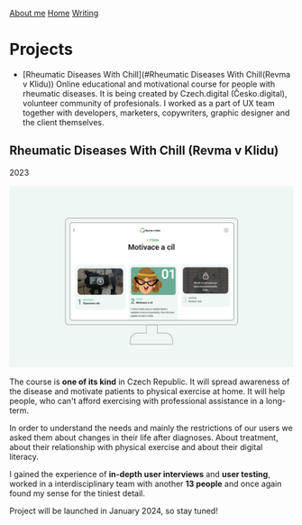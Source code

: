 [About me](../about.md)
  [Home](../index.md)
  [Writing](../writing/index.md)

 
 # Projects

- [Rheumatic Diseases With Chill](#Rheumatic Diseases With Chill(Revma v Klidu))
  Online educational and motivational course for people with rheumatic diseases. It is being created by Czech.digital (Česko.digital), volunteer community of profesionals. I worked as a part of UX team together with developers, marketers, copywriters, graphic designer and the client themselves.


## Rheumatic Diseases With Chill (Revma v Klidu)
2023

![!<-- add alt text -->](../imgs/revma-v-klidu.png)

The course is **one of its kind** in Czech Republic. It will spread awareness of the disease and motivate patients to physical exercise at home. It will help people, who can't afford exercising with professional assistance in a long-term.

In order to understand the needs and mainly the restrictions of our users we asked them about changes in their life after diagnoses. About treatment, about their relationship with physical exercise and about their digital literacy.

I gained the experience of **in-depth user interviews** and **user testing**, worked in a interdisciplinary team with another **13 people** and once again found my sense for the tiniest detail.

Project will be launched in January 2024, so stay tuned!
